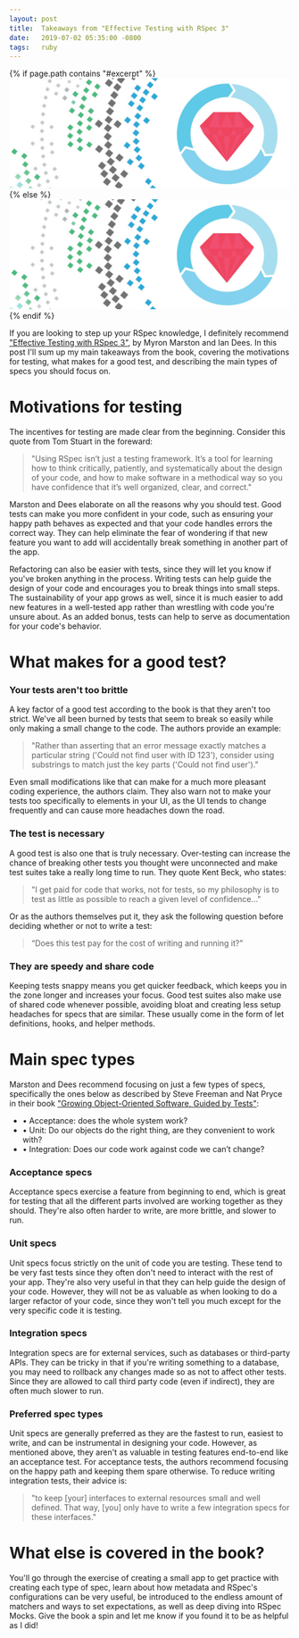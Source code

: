 ```yaml
---
layout: post
title:  Takeaways from "Effective Testing with RSpec 3"
date:   2019-07-02 05:35:00 -0800
tags:   ruby
---
```


{% if page.path contains "#excerpt" %}
  [<img src="../assets/images/effective-testing-with-rspec-3.jpg" alt="Walt Disney Music Hall">]({{site.url}}/collection/2019-07-02-takeaways-from-effective-testing-with-rspec-3)
{% else %}
  ![Walt Disney Music Hall](../assets/images/effective-testing-with-rspec-3.jpg)
{% endif %}


If you are looking to step up your RSpec knowledge, I definitely recommend ["Effective Testing with RSpec 3"](https://pragprog.com/book/rspec3/effective-testing-with-rspec-3), by Myron Marston and Ian Dees. In this post I'll sum up my main takeaways from the book, covering the motivations for testing, what makes for a good test, and describing the main types of specs you should focus on.

<!-- more -->

# Motivations for testing

The incentives for testing are made clear from the beginning. Consider this quote from Tom Stuart in the foreward:

<blockquote>"Using RSpec isn’t just a testing framework. It’s a tool for learning how to think critically, patiently, and systematically about the design of your code, and how to make software in a methodical way so you have confidence that it’s well organized, clear, and correct."</blockquote>

Marston and Dees elaborate on all the reasons why you should test. Good tests can make you more confident in your code, such as ensuring your happy path behaves as expected and that your code handles errors the correct way. They can help eliminate the fear of wondering if that new feature you want to add will accidentally break something in another part of the app.

Refactoring can also be easier with tests, since they will let you know if you've broken anything in the process. Writing tests can help guide the design of your code and encourages you to break things into small steps. The sustainability of your app grows as well, since it is much easier to add new features in a well-tested app rather than wrestling with code you're unsure about. As an added bonus, tests can help to serve as documentation for your code's behavior.

# What makes for a good test?

### Your tests aren't too brittle
A key factor of a good test according to the book is that they aren't too strict. We've all been burned by tests that seem to break so easily while only making a small change to the code. The authors provide an example:

<blockquote>"Rather than asserting that an error message exactly matches a particular string ('Could not find user with ID 123'), consider using substrings to match just the key parts ('Could not find user')."</blockquote>

Even small modifications like that can make for a much more pleasant coding experience, the authors claim. They also warn not to make your tests too specifically to elements in your UI, as the UI tends to change frequently and can cause more headaches down the road.

### The test is necessary
A good test is also one that is truly necessary. Over-testing can increase the chance of breaking other tests you thought were unconnected and make test suites take a really long time to run. They quote Kent Beck, who states:

<blockquote>"I get paid for code that works, not for tests, so my philosophy is to test as little as possible to reach a given level of confidence…"</blockquote>

Or as the authors themselves put it, they ask the following question before deciding whether or not to write a test:

<blockquote>“Does this test pay for the cost of writing and running it?”</blockquote>

### They are speedy and share code
Keeping tests snappy means you get quicker feedback, which keeps you in the zone longer and increases your focus. Good test suites also make use of shared code whenever possible, avoiding bloat and creating less setup headaches for specs that are similar. These usually come in the form of let definitions, hooks, and helper methods.

# Main spec types

Marston and Dees recommend focusing on just a few types of specs, specifically the ones below as described by Steve Freeman and Nat Pryce in their book ["Growing Object-Oriented Software, Guided by Tests"](https://www.amazon.com/Growing-Object-Oriented-Software-Guided-Tests/dp/0321503627):

* • Acceptance: does the whole system work?
* • Unit: Do our objects do the right thing, are they convenient to work with?
* • Integration: Does our code work against code we can’t change?

### Acceptance specs
Acceptance specs exercise a feature from beginning to end, which is great for testing that all the different parts involved are working together as they should. They're also often harder to write, are more brittle, and slower to run.

### Unit specs
Unit specs focus strictly on the unit of code you are testing. These tend to be very fast tests since they often don't need to interact with the rest of your app. They're also very useful in that they can help guide the design of your code. However, they will not be as valuable as when looking to do a larger refactor of your code, since they won't tell you much except for the very specific code it is testing.

### Integration specs
Integration specs are for external services, such as databases or third-party APIs. They can be tricky in that if you're writing something to a database, you may need to rollback any changes made so as not to affect other tests. Since they are allowed to call third party code (even if indirect), they are often much slower to run.

### Preferred spec types
Unit specs are generally preferred as they are the fastest to run, easiest to write, and can be instrumental in designing your code. However, as mentioned above, they aren't as valuable in testing features end-to-end like an acceptance test. For acceptance tests, the authors recommend focusing on the happy path and keeping them spare otherwise. To reduce writing integration tests, their advice is:

<blockquote>"to keep [your] interfaces to external resources small and well defined. That way, [you] only have to write a few integration specs for these interfaces."</blockquote>

# What else is covered in the book?
You'll go through the exercise of creating a small app to get practice with creating each type of spec, learn about how metadata and RSpec's configurations can be very useful, be introduced to the endless amount of matchers and ways to set expectations, as well as deep diving into RSpec Mocks. Give the book a spin and let me know if you found it to be as helpful as I did!

<br/>
